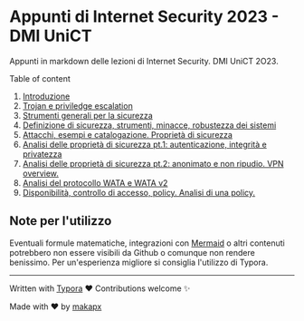 # Appunti di Internet Security 2023 - DMI UniCT

Appunti in markdown delle lezioni di Internet Security. DMI UniCT 2O23.


Table of content

1. [Introduzione](./L01_Introduzione.md)
2. [Trojan e priviledge escalation](./L02_Trojan.md)
3. [Strumenti generali per la sicurezza](./L03_StrumentiGenerali.md)
4. [Definizione di sicurezza, strumenti, minacce, robustezza dei sistemi](./L04_DefinizioneSicurezza.md)
5. [Attacchi, esempi e catalogazione. Proprietà di sicurezza](./L05_Attacchi_ProprietaSicurezza.md)
6. [Analisi delle proprietà di sicurezza pt.1: autenticazione, integrità e privatezza](./L06_Segretezza_Autenticazione_Integrita_Privatezza.md)
7. [Analisi delle proprietà di sicurezza pt.2: anonimato e non ripudio. VPN overview.](./L07_Anonimato_NonRipudio.md)
8. [Analisi del protocollo WATA e WATA v2](./L08_WATA.md)
9. [Disponibilità, controllo di accesso, policy. Analisi di una policy.](./L09_Disponibilita_Accesso_Policy.md)

## Note per l'utilizzo

Eventuali formule matematiche, integrazioni con [Mermaid](https://mermaid.js.org/) o altri contenuti potrebbero non essere visibili da Github o comunque non rendere benissimo. Per un'esperienza migliore si consiglia l'utilizzo di Typora.

------

Written with [Typora](https://github.com/typora) ❤️
Contributions welcome ✨

Made with ❤️ by [makapx](https://github.com/makapx)
